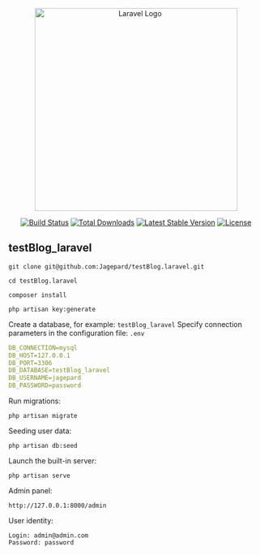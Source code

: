 <p align="center"><a href="https://laravel.com" target="_blank"><img src="https://raw.githubusercontent.com/laravel/art/master/logo-lockup/5%20SVG/2%20CMYK/1%20Full%20Color/laravel-logolockup-cmyk-red.svg" width="400" alt="Laravel Logo"></a></p>

<p align="center">
<a href="https://github.com/laravel/framework/actions"><img src="https://github.com/laravel/framework/workflows/tests/badge.svg" alt="Build Status"></a>
<a href="https://packagist.org/packages/laravel/framework"><img src="https://img.shields.io/packagist/dt/laravel/framework" alt="Total Downloads"></a>
<a href="https://packagist.org/packages/laravel/framework"><img src="https://img.shields.io/packagist/v/laravel/framework" alt="Latest Stable Version"></a>
<a href="https://packagist.org/packages/laravel/framework"><img src="https://img.shields.io/packagist/l/laravel/framework" alt="License"></a>
</p>

## testBlog_laravel

```
git clone git@github.com:Jagepard/testBlog.laravel.git
```
```
cd testBlog.laravel
```
```
composer install
```
```
php artisan key:generate
```

Create a database, for example: ```testBlog_laravel```
Specify connection parameters in the configuration file: ```.env```
```yml
DB_CONNECTION=mysql
DB_HOST=127.0.0.1
DB_PORT=3306
DB_DATABASE=testBlog_laravel
DB_USERNAME=jagepard
DB_PASSWORD=password
```

Run migrations:
```
php artisan migrate
```
Seeding user data:
```
php artisan db:seed
```
Launch the built-in server:
```
php artisan serve
```

Admin panel:
```
http://127.0.0.1:8000/admin
```
User identity:
```
Login: admin@admin.com
Password: password
```